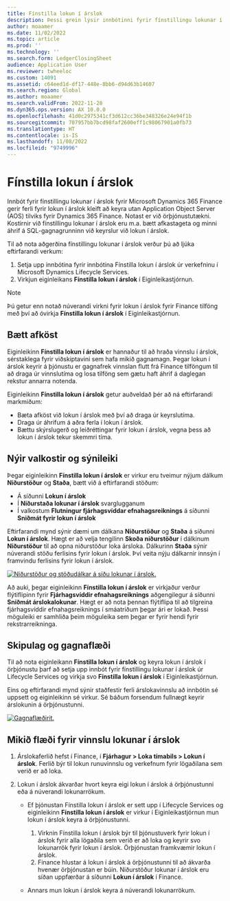 ```yaml
---
title: Fínstilla lokun í árslok
description: Þessi grein lýsir innbótinni fyrir fínstillingu lokunar í árslok sem er í boði fyrir lokun í árslok í fjárhag.
author: moaamer
ms.date: 11/02/2022
ms.topic: article
ms.prod: ''
ms.technology: ''
ms.search.form: LedgerClosingSheet
audience: Application User
ms.reviewer: twheeloc
ms.custom: 14091
ms.assetid: c64eed1d-df17-448e-8bb6-d94d63b14607
ms.search.region: Global
ms.author: moaamer
ms.search.validFrom: 2022-11-28
ms.dyn365.ops.version: AX 10.0.0
ms.openlocfilehash: 41d0c2975341cf3d612cc36be348326e24e94f1b
ms.sourcegitcommit: 707957bb7bcd98faf2600eff1c98067901a0fb73
ms.translationtype: HT
ms.contentlocale: is-IS
ms.lasthandoff: 11/08/2022
ms.locfileid: "9749996"
---
```

# <a name="optimize-year-end-close"></a>Fínstilla lokun í árslok

Innbót fyrir fínstillingu lokunar í árslok fyrir Microsoft Dynamics 365 Finance gerir ferli fyrir lokun í árslok kleift að keyra utan Application Object Server (AOS) tilviks fyrir Dynamics 365 Finance. Notast er við örþjónustutækni. Kostirnir við fínstillingu lokunar í árslok eru m.a. bætt afkastageta og minni áhrif á SQL-gagnagrunninn við keyrslur við lokun í árslok.

Til að nota aðgerðina fínstillingu lokunar í árslok verður þú að ljúka eftirfarandi verkum:

1. Setja upp innbótina fyrir innbótina Fínstilla lokun í árslok úr verkefninu í Microsoft Dynamics Lifecycle Services.
2. Virkjun eiginleikans **Fínstilla lokun í árslok** í Eiginleikastjórnun.

> [!NOTE]
> Þú getur enn notað núverandi virkni fyrir lokun í árslok fyrir Finance tilföng með því að óvirkja **Fínstilla lokun í árslok** í Eiginleikastjórnun.

## <a name="improved-performance"></a>Bætt afköst

Eiginleikinn **Fínstilla lokun í árslok** er hannaður til að hraða vinnslu í árslok, sérstaklega fyrir viðskiptavini sem hafa mikið gagnamagn. Þegar lokun í árslok keyrir á þjónustu er gagnafrek vinnslan flutt frá Finance tilföngum til að draga úr vinnslutíma og losa tilföng sem gætu haft áhrif á daglegan rekstur annarra notenda.

Eiginleikinn **Fínstilla lokun í árslok** getur auðveldað þér að ná eftirfarandi markmiðum:

- Bæta afköst við lokun í árslok með því að draga úr keyrslutíma.
- Draga úr áhrifum á aðra ferla í lokun í árslok.
- Bættu skýrslugerð og leiðréttingar fyrir lokun í árslok, vegna þess að lokun í árslok tekur skemmri tíma.

## <a name="new-options-and-visibility"></a>Nýir valkostir og sýnileiki

Þegar eiginleikinn **Fínstilla lokun í árslok** er virkur eru tveimur nýjum dálkum **Niðurstöður** og **Staða**, bætt við á eftirfarandi stöðum:

- Á síðunni **Lokun í árslok**
- Í **Niðurstaða lokunar í árslok** svarglugganum
- Í valkostum **Flutningur fjárhagsvíddar efnahagsreiknings** á síðunni **Sniðmát fyrir lokun í árslok**

Eftirfarandi mynd sýnir dæmi um dálkana **Niðurstöður** og **Staða** á síðunni **Lokun í árslok**. Hægt er að velja tengilinn **Skoða niðurstöður** í dálkinum **Niðurstöður** til að opna niðurstöður loka ársloka. Dálkurinn **Staða** sýnir núverandi stöðu ferlisins fyrir lokun í árslok. Því veita nýju dálkarnir innsýn í framvindu ferlisins fyrir lokun í árslok.

[![Niðurstöður og stöðudálkar á síðu lokunar í árslok.](./media/Yearendclose.jpg)](./media/Yearendclose.jpg)

Að auki, þegar eiginleikinn **Fínstilla lokun í árslok** er virkjaður verður flýtiflipinn fyrir **Fjárhagsvíddir efnahagsreiknings** aðgengilegur á síðunni **Sniðmát árslokalokunar**. Hægt er að nota þennan flýtiflipa til að tilgreina fjárhagsvíddir efnahagsreiknings í smáatriðum þegar ári er lokað. Þessi möguleiki er samhliða þeim möguleika sem þegar er fyrir hendi fyrir rekstrarreikninga.

## <a name="architecture-and-data-flow"></a>Skipulag og gagnaflæði

Til að nota eiginleikann **Fínstilla lokun í árslok** og keyra lokun í árslok í örþjónustu þarf að setja upp innbót fyrir fínstillingu lokunar í árslok úr Lifecycle Services og virkja svo **Fínstilla lokun í árslok** í Eiginleikastjórnun.

Eins og eftirfarandi mynd sýnir staðfestir ferli árslokavinnslu að innbótin sé uppsett og eiginleikinn sé virkur. Sé báðum forsendum fullnægt keyrir árslokunin á örþjónustunni.

[![Gagnaflæðirit.](./media/Lifecycle-services.jpg)](./media/Lifecycle-services.jpg)

## <a name="high-level-flow-for-year-end-close-processing"></a>Mikið flæði fyrir vinnslu lokunar í árslok

1. Árslokaferlið hefst í Finance, í **Fjárhagur \> Loka tímabils \> Lokun í árslok**. Ferlið býr til lokun runuvinnslu og verkefnum fyrir lögaðilana sem verið er að loka.
2. Lokun í árslok ákvarðar hvort keyra eigi lokun í árslok á örþjónustunni eða á núverandi lokunarrökum.

    - Ef þjónustan Fínstilla lokun í árslok er sett upp í Lifecycle Services og eiginleikinn **Fínstilla lokun í árslok** er virkur í Eiginleikastjórnun mun lokun í árslok keyra á örþjónustunni.

        1. Virknin Fínstilla lokun í árslok býr til þjónustuverk fyrir lokun í árslok fyrir alla lögaðila sem verið er að loka og keyrir svo lokunarrök fyrir lokun í árslok. Örþjónustan framkvæmir lokun í árslok.
        2. Finance hlustar á lokun í árslok á örþjónustunni til að ákvarða hvenær örþjónustan er búin. Niðurstöður lokunar í árslok eru síðan uppfærðar á síðunni **Lokun í árslok** í Finance.

    - Annars mun lokun í árslok keyra á núverandi lokunarrökum.
